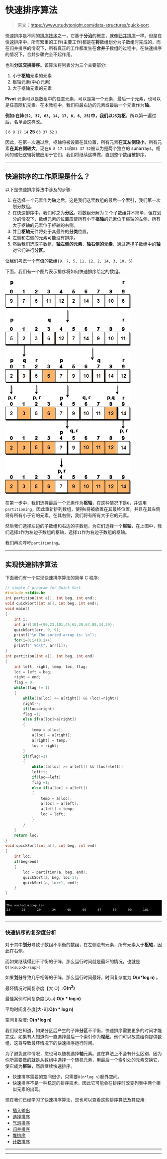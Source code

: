 # 快速排序算法

> 原文：<https://www.studytonight.com/data-structures/quick-sort>

快速排序是不同的[排序技术](introduction-to-sorting)之一，它基于**分治**的概念，就像[归并排序](merge-sort)一样。但是在快速排序中，所有繁重的工作(主要工作)都是在**将**数组划分为子数组时完成的，而在归并排序的情况下，所有真正的工作都发生在**合并**子数组的过程中。在快速排序的情况下，合并步骤完全不起作用。

也叫**分区交换排序**。该算法将列表分为三个主要部分:

1.  小于**枢轴**元素的元素
2.  枢轴元素(中心元素)
3.  大于枢轴元素的元素

**Pivot** 元素可以是数组中的任意元素，可以是第一个元素，最后一个元素，也可以是任意随机元素。在本教程中，我们将最右边的元素或最后一个元素作为**轴**。

**例如:**在阵`{52, 37, 63, 14, 17, 8, 6, 25}`中，我们以`25`为**枢**。所以第一遍过后，名单会这样改。

{ `6 8 17 14` **25** `63 37 52` }

因此，在第一次通过后，枢轴将被设置在其位置，所有元素**在其左侧较小**，所有元素**在其右侧较大**。现在`6 8 17 14`和`63 37 52`被认为是两个独立的 sunarrays，相同的递归逻辑将被应用于它们，我们将继续这样做，直到整个数组被排序。

* * *

## 快速排序的工作原理是什么？

以下是快速排序算法中涉及的步骤:

1.  在选择一个元素作为**轴**之后，这是我们这里数组的最后一个索引，我们第一次划分数组。
2.  在快速排序中，我们称之为**分区**。将数组分解为 2 个子数组并不简单，但在划分的情况下，数组元素的位置应使所有小于**枢轴**的元素位于枢轴的左侧，所有大于枢轴的元素位于枢轴的右侧。
3.  并且**枢轴**元件将处于其最终的**分类**位置。
4.  左侧和右侧的元素可能没有排序。
5.  然后我们选取子数组、**轴左侧的元素**、**轴右侧的元素**，通过选择子数组中的**轴**对它们进行**分区**。

让我们考虑一个有值的数组`{9, 7, 5, 11, 12, 2, 14, 3, 10, 6}`

下面，我们有一个图片表示排序将如何快速排序给定的数组。

![How Quick Sort algorithm works](img/ff3477354d54b9596403c79c5b729255.png)

在第一步中，我们选择最后一个元素作为**枢轴**，在这种情况下是`6`，并调用`partitioning`，因此重新排列数组，使得`6`将被放置在其最终位置，并且在其左侧将有所有小于它的元素，在其右侧，我们将有所有大于它的元素。

然后我们选择左边的子数组和右边的子数组，为它们选择一个**枢轴**，在上图中，我们选择`3`作为左边子数组的枢轴，选择`11`作为右边子数组的枢轴。

我们再次呼吁`partitioning`。

* * *

## 实现快速排序算法

下面我们有一个实现快速排序算法的简单 C 程序:

```cpp
// simple C program for Quick Sort
#include <stdio.h>
int partition(int a[], int beg, int end);  
void quickSort(int a[], int beg, int end);  
void main()  
{  
    int i;  
    int arr[10]={90,23,101,45,65,28,67,89,34,29};  
    quickSort(arr, 0, 9);  
    printf("\n The sorted array is: \n");  
    for(i=0;i<10;i++)  
    printf(" %d\t", arr[i]);  
}  
int partition(int a[], int beg, int end)  
{  
    int left, right, temp, loc, flag;     
    loc = left = beg;  
    right = end;  
    flag = 0;  
    while(flag != 1)  
    {  
        while((a[loc] <= a[right]) && (loc!=right))  
        right--;  
        if(loc==right)  
        flag =1;  
        else if(a[loc]>a[right])  
        {  
            temp = a[loc];  
            a[loc] = a[right];  
            a[right] = temp;  
            loc = right;  
        }  
        if(flag!=1)  
        {  
            while((a[loc] >= a[left]) && (loc!=left))  
            left++;  
            if(loc==left)  
            flag =1;  
            else if(a[loc] < a[left])  
            {  
                temp = a[loc];  
                a[loc] = a[left];  
                a[left] = temp;  
                loc = left;  
            }  
        }  
    }  
    return loc;  
}  
void quickSort(int a[], int beg, int end)  
{  
    int loc;  
    if(beg<end)  
    {  
        loc = partition(a, beg, end);  
        quickSort(a, beg, loc-1);  
        quickSort(a, loc+1, end);  
    }  
} 
```

![output-quick-sort](img/dba2e6c1e48c19ea059dc8f50fcf8fff.png)

* * *

### 快速排序的复杂度分析

对于其中**划分**导致子数组不平衡的数组，在左侧没有元素，所有元素大于**枢轴**，因此在右侧。

而如果继续得到不平衡的子阵，那么运行时间就是最坏的情况，也就是`O(n<sup>2</sup>)`

如果**划分**导致几乎相等的子阵，那么运行时间最好，时间复杂度为 **O(n*log n)** 。

最坏情况时间复杂度【大 O】:**O(n<sup>2</sup>)**

最佳案例时间复杂度[大ω]:**O(n * log n)**

平均时间复杂度[大-θ]:**O(n * log n)**

空间复杂度: **O(n*log n)**

我们现在知道，如果分区后产生的子阵**分区**不平衡，快速排序需要更多的时间才能完成。如果有人知道你一直选择最后一个索引作为**枢纽**，他们可以故意给你提供数组，这将导致最坏情况下的快速排序运行时间。

为了避免这种情况，您也可以随机选择**轴**元素。这在算法上不会有什么区别，因为你所需要做的就是从数组中选择一个随机元素，用最后一个索引处的元素交换它，使它成为**枢轴**，然后继续快速排序。

*   快速排序需要的空间很少，只需要`O(n*log n)`额外空间。
*   快速排序不是一种稳定的排序技术，因此它可能会在排序时改变列表中两个相似元素的出现。

现在我们已经学习了快速排序算法，您也可以查看这些排序算法及其应用:

*   [插入输出](insertion-sorting)
*   [选择排序](selection-sorting)
*   [气泡排序](bubble-sort)
*   [归并排序](merge-sort)
*   [堆排序](heap-sort)
*   [计数排序](counting-sort)

* * *

* * *